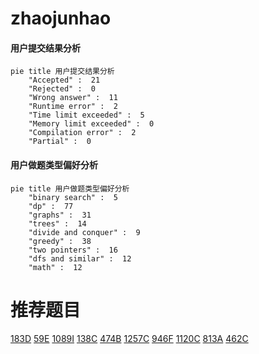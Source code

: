 # zhaojunhao

<!-- tabs:start -->



#### **用户提交结果分析**

```mermaid
pie title 用户提交结果分析
    "Accepted" :  21
    "Rejected" :  0
    "Wrong answer" :  11
    "Runtime error" :  2
    "Time limit exceeded" :  5
    "Memory limit exceeded" :  0
    "Compilation error" :  2
    "Partial" :  0
```

#### **用户做题类型偏好分析**

```mermaid
pie title 用户做题类型偏好分析
    "binary search" :  5
    "dp" :  77
    "graphs" :  31
    "trees" :  14
    "divide and conquer" :  9
    "greedy" :  38
    "two pointers" :  16
    "dfs and similar" :  12
    "math" :  12
```



<!-- tabs:end -->
# 推荐题目
[183D](https://codeforces.com/contest/183/problem/D)
[59E](https://codeforces.com/contest/59/problem/E)
[1089I](https://codeforces.com/contest/1089/problem/I)
[138C](https://codeforces.com/contest/138/problem/C)
[474B](https://codeforces.com/contest/474/problem/B)
[1257C](https://codeforces.com/contest/1257/problem/C)
[946F](https://codeforces.com/contest/946/problem/F)
[1120C](https://codeforces.com/contest/1120/problem/C)
[813A](https://codeforces.com/contest/813/problem/A)
[462C](https://codeforces.com/contest/462/problem/C)
